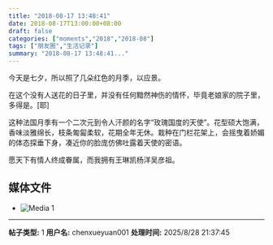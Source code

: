 ```yaml
---
title: "2018-08-17 13:48:41"
date: 2018-08-17T13:00:00+08:00
draft: false
categories: ["moments","2018","2018-08"]
tags: ["朋友圈","生活记录"]
summary: "2018-08-17 13:48:41..."
---
```


今天是七夕，所以照了几朵红色的月季，以应景。

在这个没有人送花的日子里，并没有任何黯然神伤的情怀，毕竟老娘家的院子里，多得是。[耶]

这种法国月季有一个二次元到令人汗颜的名字“玫瑰国度的天使”。花型硕大饱满，香味淡雅绵长，枝条匍匐柔软，花期全年无休。栽种在门栏花架上，会摇曳着娇媚的体态探垂下身，凑近你的脸庞仿佛吐露着天使的密语。

愿天下有情人终成眷属，而我拥有王琳凯杨洋吴彦祖。

## 媒体文件

- ![Media 1](/Moments/photos/2018-08-17/201808171348410.jpg)

---

**帖子类型:** 1
**用户名:** chenxueyuan001
**处理时间:** 2025/8/28 21:37:45